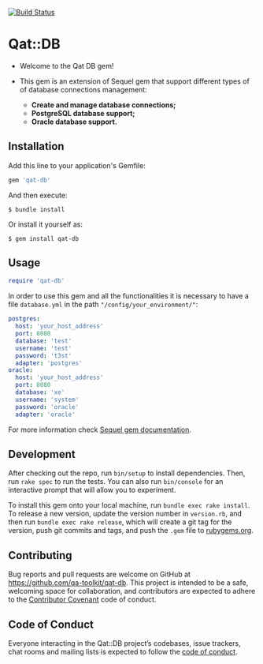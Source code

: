 [![Build Status](https://travis-ci.org/readiness-it/qat-db.svg?branch=master)](https://travis-ci.org/readiness-it/qat-db)

# Qat::DB

- Welcome to the Qat DB gem!

- This gem is an extension of Sequel gem that support different types of of database connections management:
  - **Create and manage database connections;**
  - **PostgreSQL database support;**
  - **Oracle database support.**

## Installation

Add this line to your application's Gemfile:
```ruby
gem 'qat-db'
```
And then execute:
 
    $ bundle install
 
Or install it yourself as:
 
    $ gem install qat-db
 
## Usage
```ruby
require 'qat-db'
```
In order to use this gem and all the functionalities it is necessary to have a file ```database.yml``` in the path ```"/config/your_environment/"```:
```yaml
postgres:
  host: 'your_host_address'
  port: 8080
  database: 'test'
  username: 'test'
  password: 't3st'
  adapter: 'postgres'
oracle:
  host: 'your_host_address'
  port: 8080
  database: 'xe'
  username: 'system'
  password: 'oracle'
  adapter: 'oracle'
```

For more information check [Sequel gem documentation](https://github.com/jeremyevans/sequel).

## Development

After checking out the repo, run `bin/setup` to install dependencies. Then, run `rake spec` to run the tests. You can also run `bin/console` for an interactive prompt that will allow you to experiment.

To install this gem onto your local machine, run `bundle exec rake install`. To release a new version, update the version number in `version.rb`, and then run `bundle exec rake release`, which will create a git tag for the version, push git commits and tags, and push the `.gem` file to [rubygems.org](https://rubygems.org).

## Contributing

Bug reports and pull requests are welcome on GitHub at https://github.com/qa-toolkit/qat-db. This project is intended to be a safe, welcoming space for collaboration, and contributors are expected to adhere to the [Contributor Covenant](http://contributor-covenant.org) code of conduct.

## Code of Conduct

Everyone interacting in the Qat::DB project’s codebases, issue trackers, chat rooms and mailing lists is expected to follow the [code of conduct](https://github.com/readiness-it/qat-db/blob/master/CODE_OF_CONDUCT.md).
